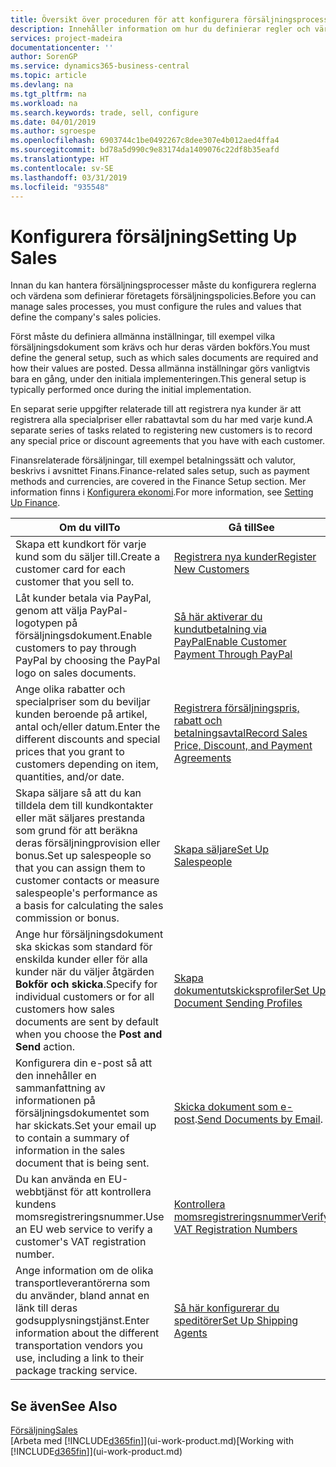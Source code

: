 ```yaml
---
title: Översikt över proceduren för att konfigurera försäljningsprocesser | Microsoft Docs
description: Innehåller information om hur du definierar regler och värden för att definiera dina försäljningspolicyer och -processer.
services: project-madeira
documentationcenter: ''
author: SorenGP
ms.service: dynamics365-business-central
ms.topic: article
ms.devlang: na
ms.tgt_pltfrm: na
ms.workload: na
ms.search.keywords: trade, sell, configure
ms.date: 04/01/2019
ms.author: sgroespe
ms.openlocfilehash: 6903744c1be0492267c8dee307e4b012aed4ffa4
ms.sourcegitcommit: bd78a5d990c9e83174da1409076c22df8b35eafd
ms.translationtype: HT
ms.contentlocale: sv-SE
ms.lasthandoff: 03/31/2019
ms.locfileid: "935548"
---
```

# <a name="setting-up-sales"></a><span data-ttu-id="fbb4b-103">Konfigurera försäljning</span><span class="sxs-lookup"><span data-stu-id="fbb4b-103">Setting Up Sales</span></span>
<span data-ttu-id="fbb4b-104">Innan du kan hantera försäljningsprocesser måste du konfigurera reglerna och värdena som definierar företagets försäljningspolicies.</span><span class="sxs-lookup"><span data-stu-id="fbb4b-104">Before you can manage sales processes, you must configure the rules and values that define the company's sales policies.</span></span>

<span data-ttu-id="fbb4b-105">Först måste du definiera allmänna inställningar, till exempel vilka försäljningsdokument som krävs och hur deras värden bokförs.</span><span class="sxs-lookup"><span data-stu-id="fbb4b-105">You must define the general setup, such as which sales documents are required and how their values are posted.</span></span> <span data-ttu-id="fbb4b-106">Dessa allmänna inställningar görs vanligtvis bara en gång, under den initiala implementeringen.</span><span class="sxs-lookup"><span data-stu-id="fbb4b-106">This general setup is typically performed once during the initial implementation.</span></span>

<span data-ttu-id="fbb4b-107">En separat serie uppgifter relaterade till att registrera nya kunder är att registrera alla specialpriser eller rabattavtal som du har med varje kund.</span><span class="sxs-lookup"><span data-stu-id="fbb4b-107">A separate series of tasks related to registering new customers is to record any special price or discount agreements that you have with each customer.</span></span>

<span data-ttu-id="fbb4b-108">Finansrelaterade försäljningar, till exempel betalningssätt och valutor, beskrivs i avsnittet Finans.</span><span class="sxs-lookup"><span data-stu-id="fbb4b-108">Finance-related sales setup, such as payment methods and currencies, are covered in the Finance Setup section.</span></span> <span data-ttu-id="fbb4b-109">Mer information finns i [Konfigurera ekonomi](finance-setup-finance.md).</span><span class="sxs-lookup"><span data-stu-id="fbb4b-109">For more information, see [Setting Up Finance](finance-setup-finance.md).</span></span>

| <span data-ttu-id="fbb4b-110">Om du vill</span><span class="sxs-lookup"><span data-stu-id="fbb4b-110">To</span></span> | <span data-ttu-id="fbb4b-111">Gå till</span><span class="sxs-lookup"><span data-stu-id="fbb4b-111">See</span></span> |
| --- | --- |
| <span data-ttu-id="fbb4b-112">Skapa ett kundkort för varje kund som du säljer till.</span><span class="sxs-lookup"><span data-stu-id="fbb4b-112">Create a customer card for each customer that you sell to.</span></span> |[<span data-ttu-id="fbb4b-113">Registrera nya kunder</span><span class="sxs-lookup"><span data-stu-id="fbb4b-113">Register New Customers</span></span>](sales-how-register-new-customers.md) |
| <span data-ttu-id="fbb4b-114">Låt kunder betala via PayPal, genom att välja PayPal-logotypen på försäljningsdokument.</span><span class="sxs-lookup"><span data-stu-id="fbb4b-114">Enable customers to pay through PayPal by choosing the PayPal logo on sales documents.</span></span> |[<span data-ttu-id="fbb4b-115">Så här aktiverar du kundutbetalning via PayPal</span><span class="sxs-lookup"><span data-stu-id="fbb4b-115">Enable Customer Payment Through PayPal</span></span>](sales-how-enable-payment-service-extensions.md) |
| <span data-ttu-id="fbb4b-116">Ange olika rabatter och specialpriser som du beviljar kunden beroende på artikel, antal och/eller datum.</span><span class="sxs-lookup"><span data-stu-id="fbb4b-116">Enter the different discounts and special prices that you grant to customers depending on item, quantities, and/or date.</span></span> |[<span data-ttu-id="fbb4b-117">Registrera försäljningspris, rabatt och betalningsavtal</span><span class="sxs-lookup"><span data-stu-id="fbb4b-117">Record Sales Price, Discount, and Payment Agreements</span></span>](sales-how-record-sales-price-discount-payment-agreements.md) |
| <span data-ttu-id="fbb4b-118">Skapa säljare så att du kan tilldela dem till kundkontakter eller mät säljares prestanda som grund för att beräkna deras försäljningprovision eller bonus.</span><span class="sxs-lookup"><span data-stu-id="fbb4b-118">Set up salespeople so that you can assign them to customer contacts or measure salespeople's performance as a basis for calculating the sales commission or bonus.</span></span> |[<span data-ttu-id="fbb4b-119">Skapa säljare</span><span class="sxs-lookup"><span data-stu-id="fbb4b-119">Set Up Salespeople</span></span>](sales-how-setup-salespeople.md) |
| <span data-ttu-id="fbb4b-120">Ange hur försäljningsdokument ska skickas som standard för enskilda kunder eller för alla kunder när du väljer åtgärden **Bokför och skicka**.</span><span class="sxs-lookup"><span data-stu-id="fbb4b-120">Specify for individual customers or for all customers how sales documents are sent by default when you choose the **Post and Send** action.</span></span> |[<span data-ttu-id="fbb4b-121">Skapa dokumentutskicksprofiler</span><span class="sxs-lookup"><span data-stu-id="fbb4b-121">Set Up Document Sending Profiles</span></span>](sales-how-setup-document-send-profiles.md) |
| <span data-ttu-id="fbb4b-122">Konfigurera din e-post så att den innehåller en sammanfattning av informationen på försäljningsdokumentet som har skickats.</span><span class="sxs-lookup"><span data-stu-id="fbb4b-122">Set your email up to contain a summary of information in the sales document that is being sent.</span></span> |<span data-ttu-id="fbb4b-123">[Skicka dokument som e-post](ui-how-send-documents-email.md).</span><span class="sxs-lookup"><span data-stu-id="fbb4b-123">[Send Documents by Email](ui-how-send-documents-email.md).</span></span> |
|<span data-ttu-id="fbb4b-124">Du kan använda en EU-webbtjänst för att kontrollera kundens momsregistreringsnummer.</span><span class="sxs-lookup"><span data-stu-id="fbb4b-124">Use an EU web service to verify a customer's VAT registration number.</span></span>|[<span data-ttu-id="fbb4b-125">Kontrollera momsregistreringsnummer</span><span class="sxs-lookup"><span data-stu-id="fbb4b-125">Verify VAT Registration Numbers</span></span>](finance-setup-vat.md)|
|<span data-ttu-id="fbb4b-126">Ange information om de olika transportleverantörerna som du använder, bland annat en länk till deras godsupplysningstjänst.</span><span class="sxs-lookup"><span data-stu-id="fbb4b-126">Enter information about the different transportation vendors you use, including a link to their package tracking service.</span></span>|[<span data-ttu-id="fbb4b-127">Så här konfigurerar du speditörer</span><span class="sxs-lookup"><span data-stu-id="fbb4b-127">Set Up Shipping Agents</span></span>](sales-how-to-set-up-shipping-agents.md)|

## <a name="see-also"></a><span data-ttu-id="fbb4b-128">Se även</span><span class="sxs-lookup"><span data-stu-id="fbb4b-128">See Also</span></span>
[<span data-ttu-id="fbb4b-129">Försäljning</span><span class="sxs-lookup"><span data-stu-id="fbb4b-129">Sales</span></span>](sales-manage-sales.md)  
<span data-ttu-id="fbb4b-130">[Arbeta med [!INCLUDE[d365fin](includes/d365fin_md.md)]](ui-work-product.md)</span><span class="sxs-lookup"><span data-stu-id="fbb4b-130">[Working with [!INCLUDE[d365fin](includes/d365fin_md.md)]](ui-work-product.md)</span></span>
